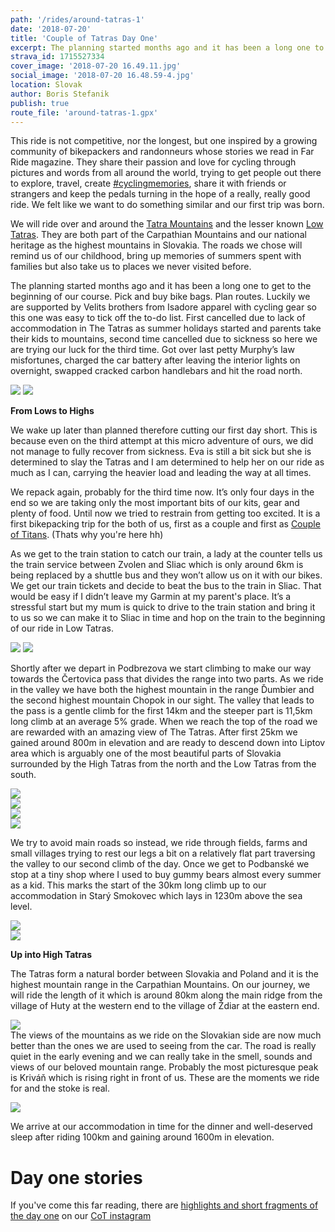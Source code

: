 ```yaml
---
path: '/rides/around-tatras-1'
date: '2018-07-20'
title: 'Couple of Tatras Day One'
excerpt: The planning started months ago and it has been a long one to get to the beginning of our course.
strava_id: 1715527334
cover_image: '2018-07-20 16.49.11.jpg'
social_image: '2018-07-20 16.48.59-4.jpg'
location: Slovak
author: Boris Stefanik
publish: true
route_file: 'around-tatras-1.gpx'
---
```


This ride is not competitive, nor the longest, but one inspired by a growing community of bikepackers and randonneurs whose stories we read in Far Ride magazine. They share their passion and love for cycling through pictures and words from all around the world, trying to get people out there to explore, travel, create <a href="https://www.instagram.com/explore/tags/cyclingmemories/">#cyclingmemories</a>, share it with friends or strangers and keep the pedals turning in the hope of a really, really good ride. We felt like we want to do something similar and our first trip was born.

We will ride over and around the <a href="https://en.wikipedia.org/wiki/Tatra_Mountains">Tatra Mountains</a> and the lesser known <a href="https://en.wikipedia.org/wiki/Low_Tatras">Low Tatras</a>. They are both part of the Carpathian Mountains and our national heritage as the highest mountains in Slovakia. The roads we chose will remind us of our childhood, bring up memories of summers spent with families but also take us to places we never visited before. 

The planning started months ago and it has been a long one to get to the beginning of our course.  Pick and buy bike bags. Plan routes. Luckily we are supported by Velits brothers from Isadore apparel with cycling gear so this one was easy to tick off the to-do list. First cancelled due to lack of accommodation in The Tatras as summer holidays started and parents take their kids to mountains, second time cancelled due to sickness so here we are trying our luck for the third time. Got over last petty Murphy’s law misfortunes, charged the car battery after leaving the interior lights on overnight, swapped cracked carbon handlebars and hit the road north.

<div class='c-photo-cluster'>
<div class='flex'>
<image-zoom><img src='2018-07-20 14.54.50.jpg'/></image-zoom>
<image-zoom><img src='28605478957_68dbf20339_h.jpg'/></image-zoom>
</div>
</div>

**From Lows to Highs**

We wake up later than planned therefore cutting our first day short. This is because even on the third attempt at this micro adventure of ours, we did not manage to fully recover from sickness. Eva is still a bit sick but she is determined to slay the Tatras and I am determined to help her on our ride as much as I can, carrying the heavier load and leading the way at all times. 

We repack again, probably for the third time now. It’s only four days in the end so we are taking only the most important bits of our kits, gear and plenty of food.  Until now we tried to restrain from getting too excited. It is a first bikepacking trip for the both of us, first as a couple and first as <a href="https://www.instagram.com/coupleoftitans/">Couple of Titans</a>. (Thats why you're here hh)

As we get to the train station to catch our train, a lady at the counter tells us the train service between Zvolen and Sliac which is only around 6km is being replaced by a shuttle bus and they won’t allow us on it with our bikes. We get our train tickets and decide to beat the bus to the train in Sliac. That would be easy if I didn’t leave my Garmin at my parent's place. It’s a stressful start but my mum is quick to drive to the train station and bring it to us so we can make it to Sliac in time and hop on the train to the beginning of our ride in Low Tatras.

<div class='c-photo-cluster'>
<div class='flex'>
<image-zoom><img src='2018-07-20 13.10.24-1.jpg'/></image-zoom>
<image-zoom><img src='Photo 20-07-2018, 10 35 37.jpg'/></image-zoom>
</div>
</div>

Shortly after we depart in Podbrezova we start climbing to make our way towards the <marker-link lat='48.905690' lng='19.735882' label='A' zoom='16'>Čertovica pass</marker-link> that divides the range into two parts. As we ride in the valley we have both the highest mountain in the range Ďumbier and the second highest mountain Chopok in our sight. The valley that leads to the pass is a gentle climb for the first 14km and the steeper part is 11,5km long climb at an average 5% grade. When we reach the top of the road we are rewarded with an amazing view of The Tatras. After first 25km we gained around 800m in elevation and are ready to descend down into Liptov area which is arguably one of the most beautiful parts of Slovakia surrounded by the High Tatras from the north and the Low Tatras from the south.

<div>
<image-zoom caption="rainy view from Čertovica climb"><img src='42887657284_32663cd4c1_k.jpg'/></image-zoom>
</div>
<div>
<image-zoom caption="backroads nav doble check, never trust komoot completely"><img src='2018-07-20 14.53.47-2.jpg'/></image-zoom>
</div>
<div>
<image-zoom caption="crossing the Belá river"><img src='2018-07-20 15.51.49-2.jpg'/></image-zoom>
</div>
<div>
<image-zoom caption="old beauty"><img src='2018-07-20 15.46.51.jpg'/></image-zoom>
</div>

We try to avoid main roads so instead, we ride through fields, farms and small villages trying to rest our legs a bit on a relatively flat part traversing the valley to our second climb of the day. Once we get to Podbanské we stop at a tiny shop where I used to buy gummy bears almost every summer as a kid. This marks the start of the 30km long climb up to our accommodation in Starý Smokovec which lays in 1230m above the sea level.

<div>
<image-zoom caption="🍌 packing"><img src='42887629664_ddf5002f67_k.jpg'/></image-zoom>
</div>

<div>
<image-zoom caption="Podbanské"><img src='2018-07-20 16.14.52-1.jpg'/></image-zoom>
</div>

**Up into High Tatras**

The Tatras form a natural border between Slovakia and Poland and it is the highest mountain range in the Carpathian Mountains. On our journey, we will ride the length of it which is around 80km along the main ridge from the village of Huty at the western end to the village of Ždiar at the eastern end.

<div>
<image-zoom caption="Huty"><img src='2018-07-20 15.18.56.jpg'/></image-zoom>
</div

The views of the mountains as we ride on the Slovakian side are now much better than the ones we are used to seeing from the car. The road is really quiet in the early evening and we can really take in the smell, sounds and views of our beloved mountain range. Probably the most picturesque peak is Kriváň which is rising right in front of us. These are the moments we ride for and the stoke is real. 

<div>
<image-zoom caption="Kriváň"><img src='29057660617_4674c46e05_k.jpg'/></image-zoom>
</div>

We arrive at our accommodation in time for the dinner and well-deserved sleep after riding 100km and gaining around 1600m in elevation.

# Day one stories

If you've come this far reading, there are <a href="https://www.instagram.com/stories/highlights/17887212055242465/">highlights and short fragments of the day one</a> on our <a href="https://www.instagram.com/coupleoftitans/">CoT instagram</a>